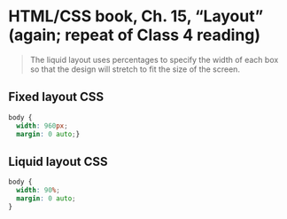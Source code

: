 # HTML/CSS book, Ch. 15, “Layout” (again; repeat of Class 4 reading)

> The liquid layout uses percentages to specify the width of each box so that the design will stretch to fit the size of the screen.

## Fixed layout CSS

``` CSS
body {
  width: 960px;
  margin: 0 auto;}
```


## Liquid layout CSS

```CSS
body {
  width: 90%;
  margin: 0 auto;
}
```

